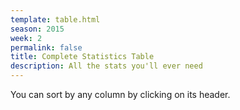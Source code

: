 ```yaml
---
template: table.html
season: 2015
week: 2
permalink: false
title: Complete Statistics Table
description: All the stats you'll ever need
---
```


You can sort by any column by clicking on its header.


